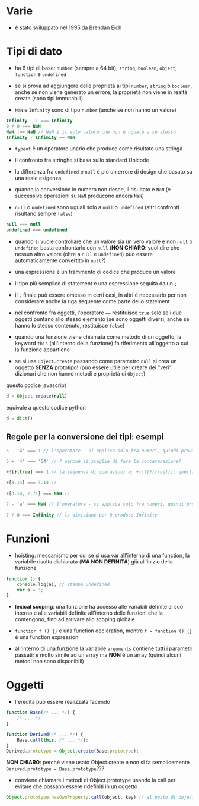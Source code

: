 
# Varie

* è stato sviluppato nel 1995 da Brendan Eich

# Tipi di dato

* ha 6 tipi di base: `number` (sempre a 64 bit), `string`, `boolean`, `object`, `function` e `undefined`

* se si prova ad aggiungere delle proprietà ai tipi `number`, `string` o `boolean`, anche se non viene generato un errore, la proprietà non viene in realtà creata (sono tipi immutabili)

* `NaN` e `Infinity` sono di tipo `number` (anche se non hanno un valore)
```js
Infinity - 1 === Infinity
0 / 0 === NaN
NaN !== NaN // NaN è il solo valore che non è uguale a sè stesso
Infinity - Infinity == NaN
```

* `typeof` è un operatore unario che produce come risultato una stringa

* il confronto fra stringhe si basa sullo standard Unicode

* la differenza fra `undefined` e `null` è più un errore di design che basato su una reale esigenza

* quando la conversione in numero non riesce, il risultato è `NaN` (e successive operazioni su `NaN` producono ancora `NaN`)

* `null` o `undefined` sono uguali solo a `null` o `undefined` (altri confronti risultano sempre `false`)
```js
null === null
undefined === undefined
```

* quando si vuole controllare che un valore sia un vero valore e non `null` o `undefined` basta confrontarlo con `null` (**NON CHIARO**: vuol dire che nessun altro valore (oltre a `null` e `undefined`) può essere automaticamente convertito in `null`?)

* una espressione è un frammento di codice che produce un valore

* il tipo più semplice di statement è una espressione seguita da un `;`

* il `;` finale può essere omesso in certi casi, in altri è necessario per non considerare anche la riga seguente come parte dello statement

* nel confronto fra oggetti, l'operatore `==` restituisce `true` solo se i due oggetti puntano allo stesso elemento (se sono oggetti diversi, anche se hanno lo stesso contenuto, restituisce `false`)

* quando una funzione viene chiamata come metodo di un oggetto, la keyword `this` (all'interno della funzione) fa riferimento all'oggetto a cui la funzione appartiene

* se si usa `Object.create` passando come parametro `null` si crea un oggetto **SENZA** prototipo! (può essere utile per creare dei "veri" dizionari che non hanno metodi e proprietà di `Object`)

questo codice javascript
```js
d = Object.create(null)
```
equivale a questo codice python
```py
d = dict()
```

## Regole per la conversione dei tipi: esempi
```js
5 - '4' === 1 // l'operatore - si applica solo fra numeri, quindi prova a convertire entrambi gli operandi in numeri ed esegue l'operazione

5 + '4' === '54' // ? perché si sceglie di fare la concatenazione?

+!{}[true] === 1 // la sequenza di operazioni è: +(!({}[true])); quella più interna, {}[true], produce undefined; !undefined è una espressione booleana che viene valutata in true; +true è una espressione numerica che viene valutata in 1

+[3.14] === 3.14 //

+[3.14, 2.71] === NaN //

7 - 'a' === NaN // l'operatore - si applica solo fra numeri, quindi prova a convertire entrambi gli operandi in numeri; il secondo (cioé 'a') non può essere convertito in numero, quindi genera Nan e a questo punto tutte le successive operazioni generano NaN

7 / 0 === Infinity // la divisione per 0 produce Infinity
```

# Funzioni

* hoisting: meccanismo per cui se si usa var all'interno di una function, la variabile risulta dichiarata (**MA NON DEFINITA**) già all'inizio della funzione
```js
function () {
	console.log(a); // stampa undefined
	var a = 3;
}
```

* **lexical scoping**: una funzione ha accesso alle variabili definite al suo interno e alle variabili definite all'interno delle funzioni che la contengono, fino ad arrivare allo scoping globale

* `function f () {}` è una function declaration, mentre `f = function () {}` è una function expression

* all'interno di una funzione la variabile `arguments` contiene tutti i parametri passati; è molto simile ad un array ma **NON** è un array (quindi alcuni metodi non sono disponibili)

# Oggetti

* l'eredità può essere realizzata facendo
```js
function Base(/* ... */) {
	/* ... */
}

function Derived(/* ... */) {
	Base.call(this, /* ... */);
}
Derived.prototype = Object.create(Base.prototype);
```
**NON CHIARO**: perché viene usato Object.create e non si fa semplicemente `Derived.prototype = Base.prototype`???

* conviene chiamare i metodi di Object.prototype usando la call per evitare che possano essere ridefiniti in un oggetto

```js
Object.prototype.hasOwnProperty.call(object, key) // al posto di object.hasOwnProperty(key)
```
